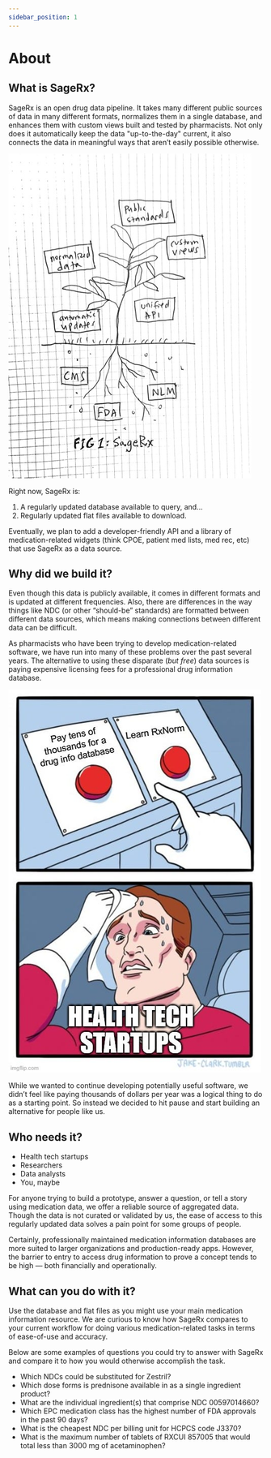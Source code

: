 ```yaml
---
sidebar_position: 1
---
```


# About

## What is SageRx?

SageRx is an open drug data pipeline. It takes many different public sources of data in many different formats, normalizes them in a single database, and enhances them with custom views built and tested by pharmacists. Not only does it automatically keep the data "up-to-the-day" current, it also connects the data in meaningful ways that aren’t easily possible otherwise.

![SageRx.](./img/sagerx-drawing.png)

Right now, SageRx is:

1. A regularly updated database available to query, and...
1. Regularly updated flat files available to download.

Eventually, we plan to add a developer-friendly API and a library of medication-related widgets (think CPOE, patient med lists, med rec, etc) that use SageRx as a data source.

## Why did we build it?

Even though this data is publicly available, it comes in different formats and is updated at different frequencies. Also, there are differences in the way things like NDC (or other “should-be” standards) are formatted between different data sources, which means making connections between different data can be difficult.

As pharmacists who have been trying to develop medication-related software, we have run into many of these problems over the past several years. The alternative to using these disparate (*but free*) data sources is paying expensive licensing fees for a professional drug information database.

![Decisions, decisions.](./img/decisions.jpg)

While we wanted to continue developing potentially useful software, we didn’t feel like paying thousands of dollars per year was a logical thing to do as a starting point. So instead we decided to hit pause and start building an alternative for people like us.

## Who needs it?

- Health tech startups
- Researchers
- Data analysts
- You, maybe

For anyone trying to build a prototype, answer a question, or tell a story using medication data, we offer a reliable source of aggregated data. Though the data is not curated or validated by us, the ease of access to this regularly updated data solves a pain point for some groups of people.

Certainly, professionally maintained medication information databases are more suited to larger organizations and production-ready apps. However, the barrier to entry to access drug information to prove a concept tends to be high — both financially and operationally.

## What can you do with it?

Use the database and flat files as you might use your main medication information resource. We are curious to know how SageRx compares to your current workflow for doing various medication-related tasks in terms of ease-of-use and accuracy.

Below are some examples of questions you could try to answer with SageRx and compare it to how you would otherwise accomplish the task.

- Which NDCs could be substituted for Zestril?
- Which dose forms is prednisone available in as a single ingredient product?
- What are the individual ingredient(s) that comprise NDC 00597014660?
- Which EPC medication class has the highest number of FDA approvals in the past 90 days?
- What is the cheapest NDC per billing unit for HCPCS code J3370?
- What is the maximum number of tablets of RXCUI 857005 that would total less than 3000 mg of acetaminophen?
